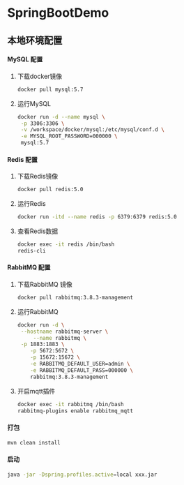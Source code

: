 # SpringBootDemo

## 本地环境配置

#### MySQL 配置

1. 下载docker镜像

   ```bash
   docker pull mysql:5.7
   ```

2. 运行MySQL 

   ```bash
   docker run -d --name mysql \
   	-p 3306:3306 \
   	-v /workspace/docker/mysql:/etc/mysql/conf.d \
   	-e MYSQL_ROOT_PASSWORD=000000 \
   	mysql:5.7
   ```

   

#### Redis 配置

1. 下载Redis镜像

   ```bash
   docker pull redis:5.0
   ```

2. 运行Redis 

   ```bash
   docker run -itd --name redis -p 6379:6379 redis:5.0
   ```

3. 查看Redis数据

   ```bash
   docker exec -it redis /bin/bash
   redis-cli
   ```

   

#### RabbitMQ 配置

1. 下载RabbitMQ 镜像

   ```bash
   docker pull rabbitmq:3.8.3-management
   ```

2. 运行RabbitMQ 

   ```bash
   docker run -d \
   	--hostname rabbitmq-server \
      	--name rabbitmq \
   	-p 1883:1883 \
       -p 5672:5672 \
       -p 15672:15672 \
       -e RABBITMQ_DEFAULT_USER=admin \
       -e RABBITMQ_DEFAULT_PASS=000000 \
       rabbitmq:3.8.3-management
   ```

3. 开启mqtt插件

   ```bash
   docker exec -it rabbitmq /bin/bash
   rabbitmq-plugins enable rabbitmq_mqtt
   ```

   

#### 打包

``` bash
mvn clean install
```



#### 启动

``` bash
java -jar -Dspring.profiles.active=local xxx.jar
```